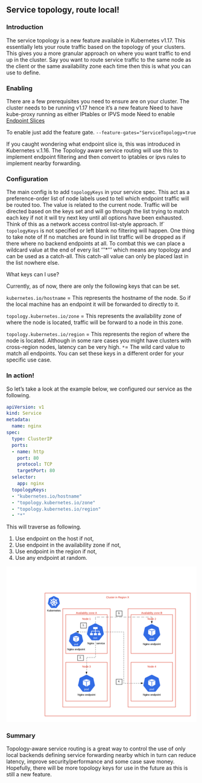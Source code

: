## Service topology, route local!

### Introduction 
The service topology is a new feature available in Kubernetes v1.17. This essentially lets your route traffic based on the topology of your clusters. This gives you a more granular approach on where you want traffic to end up in the cluster. Say you want to route service traffic to the same node as the client or the same availability zone each time then this is what you can use to define.

### Enabling

There are a few prerequisites you need to ensure are on your cluster.
The cluster needs to be running v1.17 hence it’s a new feature
Need to have kube-proxy running as either IPtables or IPVS mode
Need to enable [Endpoint Slices](https://kubernetes.io/docs/concepts/services-networking/endpoint-slices/) 

To enable just add the feature gate.
```--feature-gates="ServiceTopology=true```

If you caught wondering what endpoint slice is, this was introduced in Kubernetes v.1.16. The Topology aware service routing will use this to implement endpoint filtering and then convert to iptables or ipvs rules to implement nearby forwarding.

### Configuration

The main config is to add ```topologyKeys``` in your service spec. This act as a preference-order list of node labels used to tell which endpoint traffic will be routed too. The value is related to the current node.
Traffic will be directed based on the keys set and will go through the list trying to match each key if not it will try next key until all options have been exhausted. Think of this as a network access control list-style approach.
If` ```topologyKeys``` is not specified or left blank no filtering will happen. 
One thing to take note of If no matches are found in list traffic will be dropped as if there where no backend endpoints at all. To combat this we can place a wildcard value at the end of every list ‘’’*’’’ which means any topology and can be used as a catch-all. This catch-all value can only be placed last in the list nowhere else. 

What keys can I use?

Currently, as of now, there are only the following keys that can be set. 

```kubernetes.io/hostname``` = This represents the hostname of the node. So if the local machine has an endpoint it will be forwarded to directly to it.

```topology.kubernetes.io/zone``` = This represents the availability zone of where the node is located, traffic will be forward to a node in this zone.

```topology.kubernetes.io/region``` = This represents the region of where the node is located. Although in some rare cases you might have clusters with cross-region nodes, latency can be very high.
```*```= The wild card value to match all endpoints.
You can set these keys in a different order for your specific use case.

### In action!
So let’s take a look at the example below, we configured our service as the following.


```yaml
apiVersion: v1
kind: Service
metadata:
  name: nginx
spec:
  type: ClusterIP
  ports:
  - name: http
    port: 80
    protocol: TCP
    targetPort: 80
  selector:
    app: nginx
  topologyKeys:
  - "kubernetes.io/hostname"
  - "topology.kubernetes.io/zone"
  - "topology.kubernetes.io/region"
  - "*"
```

This will traverse as following. 
1. Use endpoint on the host if not,
2. Use endpoint in the availability zone if not,
3. Use endpoint in the region if not, 
4. Use any endpoint at random.

![image of service-topology](/images/service-topology/service-topology.png)


### Summary
Topology-aware service routing is a great way to control the use of only local backends defining service forwarding nearby which in turn can reduce latency, improve security/performance and some case save money. Hopefully, there will be more topology keys for use in the future as this is still a new feature.

